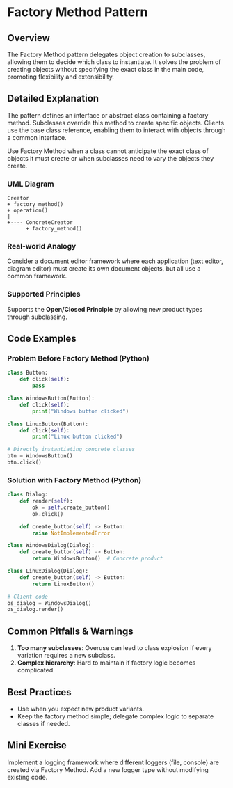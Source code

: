 # Factory Method Pattern

## Overview
The Factory Method pattern delegates object creation to subclasses, allowing them to decide which class to instantiate. It solves the problem of creating objects without specifying the exact class in the main code, promoting flexibility and extensibility.

## Detailed Explanation
The pattern defines an interface or abstract class containing a factory method. Subclasses override this method to create specific objects. Clients use the base class reference, enabling them to interact with objects through a common interface.

Use Factory Method when a class cannot anticipate the exact class of objects it must create or when subclasses need to vary the objects they create.

### UML Diagram
```
Creator
+ factory_method()
+ operation()
|
+---- ConcreteCreator
      + factory_method()
```

### Real-world Analogy
Consider a document editor framework where each application (text editor, diagram editor) must create its own document objects, but all use a common framework.

### Supported Principles
Supports the **Open/Closed Principle** by allowing new product types through subclassing.

## Code Examples

### Problem Before Factory Method (Python)
```python
class Button:
    def click(self):
        pass

class WindowsButton(Button):
    def click(self):
        print("Windows button clicked")

class LinuxButton(Button):
    def click(self):
        print("Linux button clicked")

# Directly instantiating concrete classes
btn = WindowsButton()
btn.click()
```

### Solution with Factory Method (Python)
```python
class Dialog:
    def render(self):
        ok = self.create_button()
        ok.click()

    def create_button(self) -> Button:
        raise NotImplementedError

class WindowsDialog(Dialog):
    def create_button(self) -> Button:
        return WindowsButton()  # Concrete product

class LinuxDialog(Dialog):
    def create_button(self) -> Button:
        return LinuxButton()

# Client code
os_dialog = WindowsDialog()
os_dialog.render()
```

## Common Pitfalls & Warnings
1. **Too many subclasses**: Overuse can lead to class explosion if every variation requires a new subclass.
2. **Complex hierarchy**: Hard to maintain if factory logic becomes complicated.

## Best Practices
- Use when you expect new product variants.
- Keep the factory method simple; delegate complex logic to separate classes if needed.

## Mini Exercise
Implement a logging framework where different loggers (file, console) are created via Factory Method. Add a new logger type without modifying existing code.
